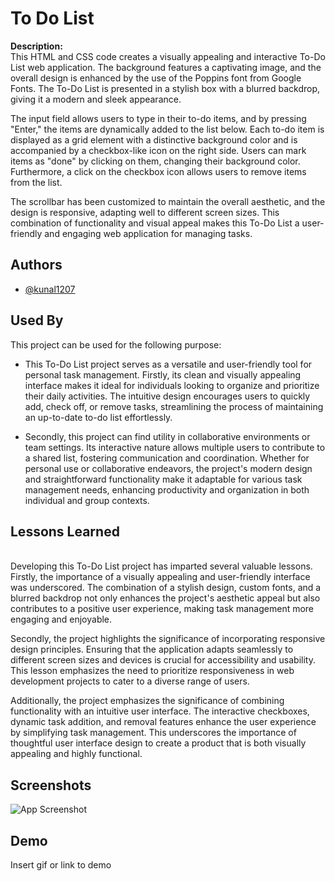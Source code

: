 
# **To Do List**
**Description:**<br>
This HTML and CSS code creates a visually appealing and interactive To-Do List web application. The background features a captivating image, and the overall design is enhanced by the use of the Poppins font from Google Fonts. The To-Do List is presented in a stylish box with a blurred backdrop, giving it a modern and sleek appearance.<br>

The input field allows users to type in their to-do items, and by pressing "Enter," the items are dynamically added to the list below. Each to-do item is displayed as a grid element with a distinctive background color and is accompanied by a checkbox-like icon on the right side. Users can mark items as "done" by clicking on them, changing their background color. Furthermore, a click on the checkbox icon allows users to remove items from the list.<br>

The scrollbar has been customized to maintain the overall aesthetic, and the design is responsive, adapting well to different screen sizes. This combination of functionality and visual appeal makes this To-Do List a user-friendly and engaging web application for managing tasks.<br>
## Authors

- [@kunal1207](https://github.com/kunal-1207)


## Used By

This project can be used for the following purpose:<br>

- This To-Do List project serves as a versatile and user-friendly tool for personal task management. Firstly, its clean and visually appealing interface makes it ideal for individuals looking to organize and prioritize their daily activities. The intuitive design encourages users to quickly add, check off, or remove tasks, streamlining the process of maintaining an up-to-date to-do list effortlessly.<br>

- Secondly, this project can find utility in collaborative environments or team settings. Its interactive nature allows multiple users to contribute to a shared list, fostering communication and coordination. Whether for personal use or collaborative endeavors, the project's modern design and straightforward functionality make it adaptable for various task management needs, enhancing productivity and organization in both individual and group contexts.



## Lessons Learned
<br>
Developing this To-Do List project has imparted several valuable lessons. Firstly, the importance of a visually appealing and user-friendly interface was underscored. The combination of a stylish design, custom fonts, and a blurred backdrop not only enhances the project's aesthetic appeal but also contributes to a positive user experience, making task management more engaging and enjoyable.<br>

Secondly, the project highlights the significance of incorporating responsive design principles. Ensuring that the application adapts seamlessly to different screen sizes and devices is crucial for accessibility and usability. This lesson emphasizes the need to prioritize responsiveness in web development projects to cater to a diverse range of users.<br>

Additionally, the project emphasizes the significance of combining functionality with an intuitive user interface. The interactive checkboxes, dynamic task addition, and removal features enhance the user experience by simplifying task management. This underscores the importance of thoughtful user interface design to create a product that is both visually appealing and highly functional.<br>

## Screenshots

![App Screenshot](https://via.placeholder.com/468x300?text=App+Screenshot+Here)


## Demo

Insert gif or link to demo

